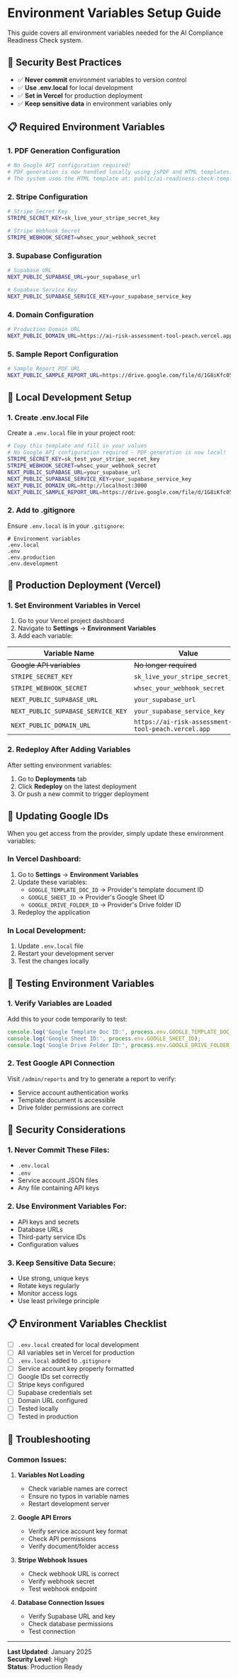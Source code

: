 # Environment Variables Setup Guide

This guide covers all environment variables needed for the AI Compliance Readiness Check system.

## 🔐 **Security Best Practices**

- ✅ **Never commit** environment variables to version control
- ✅ **Use .env.local** for local development
- ✅ **Set in Vercel** for production deployment
- ✅ **Keep sensitive data** in environment variables only

## 📋 **Required Environment Variables**

### **1. PDF Generation Configuration**

```bash
# No Google API configuration required!
# PDF generation is now handled locally using jsPDF and HTML templates.
# The system uses the HTML template at: public/ai-readiness-check-template/Readiness_Report_Template.html
```

### **2. Stripe Configuration**

```bash
# Stripe Secret Key
STRIPE_SECRET_KEY=sk_live_your_stripe_secret_key

# Stripe Webhook Secret
STRIPE_WEBHOOK_SECRET=whsec_your_webhook_secret
```

### **3. Supabase Configuration**

```bash
# Supabase URL
NEXT_PUBLIC_SUPABASE_URL=your_supabase_url

# Supabase Service Key
NEXT_PUBLIC_SUPABASE_SERVICE_KEY=your_supabase_service_key
```

### **4. Domain Configuration**

```bash
# Production Domain URL
NEXT_PUBLIC_DOMAIN_URL=https://ai-risk-assessment-tool-peach.vercel.app
```

### **5. Sample Report Configuration**

```bash
# Sample Report PDF URL
NEXT_PUBLIC_SAMPLE_REPORT_URL=https://drive.google.com/file/d/1G8iKfc05z5VDK0RxELbReyB8l6pD9uwq/view?usp=sharing
```

## 🔧 **Local Development Setup**

### **1. Create .env.local File**

Create a `.env.local` file in your project root:

```bash
# Copy this template and fill in your values
# No Google API configuration required - PDF generation is now local!
STRIPE_SECRET_KEY=sk_test_your_stripe_secret_key
STRIPE_WEBHOOK_SECRET=whsec_your_webhook_secret
NEXT_PUBLIC_SUPABASE_URL=your_supabase_url
NEXT_PUBLIC_SUPABASE_SERVICE_KEY=your_supabase_service_key
NEXT_PUBLIC_DOMAIN_URL=http://localhost:3000
NEXT_PUBLIC_SAMPLE_REPORT_URL=https://drive.google.com/file/d/1G8iKfc05z5VDK0RxELbReyB8l6pD9uwq/view?usp=sharing
```

### **2. Add to .gitignore**

Ensure `.env.local` is in your `.gitignore`:

```gitignore
# Environment variables
.env.local
.env
.env.production
.env.development
```

## 🚀 **Production Deployment (Vercel)**

### **1. Set Environment Variables in Vercel**

1. Go to your Vercel project dashboard
2. Navigate to **Settings** → **Environment Variables**
3. Add each variable:

| Variable Name | Value | Environment |
|---------------|-------|-------------|
| ~~Google API variables~~ | ~~No longer required~~ | ~~Removed~~ |
| `STRIPE_SECRET_KEY` | `sk_live_your_stripe_secret_key` | Production |
| `STRIPE_WEBHOOK_SECRET` | `whsec_your_webhook_secret` | Production |
| `NEXT_PUBLIC_SUPABASE_URL` | `your_supabase_url` | Production |
| `NEXT_PUBLIC_SUPABASE_SERVICE_KEY` | `your_supabase_service_key` | Production |
| `NEXT_PUBLIC_DOMAIN_URL` | `https://ai-risk-assessment-tool-peach.vercel.app` | Production |

### **2. Redeploy After Adding Variables**

After setting environment variables:
1. Go to **Deployments** tab
2. Click **Redeploy** on the latest deployment
3. Or push a new commit to trigger deployment

## 🔄 **Updating Google IDs**

When you get access from the provider, simply update these environment variables:

### **In Vercel Dashboard:**
1. Go to **Settings** → **Environment Variables**
2. Update these variables:
   - `GOOGLE_TEMPLATE_DOC_ID` → Provider's template document ID
   - `GOOGLE_SHEET_ID` → Provider's Google Sheet ID
   - `GOOGLE_DRIVE_FOLDER_ID` → Provider's Drive folder ID
3. Redeploy the application

### **In Local Development:**
1. Update `.env.local` file
2. Restart your development server
3. Test the changes locally

## 🧪 **Testing Environment Variables**

### **1. Verify Variables are Loaded**

Add this to your code temporarily to test:

```typescript
console.log('Google Template Doc ID:', process.env.GOOGLE_TEMPLATE_DOC_ID);
console.log('Google Sheet ID:', process.env.GOOGLE_SHEET_ID);
console.log('Google Drive Folder ID:', process.env.GOOGLE_DRIVE_FOLDER_ID);
```

### **2. Test Google API Connection**

Visit `/admin/reports` and try to generate a report to verify:
- Service account authentication works
- Template document is accessible
- Drive folder permissions are correct

## 🚨 **Security Considerations**

### **1. Never Commit These Files:**
- `.env.local`
- `.env`
- Service account JSON files
- Any file containing API keys

### **2. Use Environment Variables For:**
- API keys and secrets
- Database URLs
- Third-party service IDs
- Configuration values

### **3. Keep Sensitive Data Secure:**
- Use strong, unique keys
- Rotate keys regularly
- Monitor access logs
- Use least privilege principle

## 📋 **Environment Variables Checklist**

- [ ] `.env.local` created for local development
- [ ] All variables set in Vercel for production
- [ ] `.env.local` added to `.gitignore`
- [ ] Service account key properly formatted
- [ ] Google IDs set correctly
- [ ] Stripe keys configured
- [ ] Supabase credentials set
- [ ] Domain URL configured
- [ ] Tested locally
- [ ] Tested in production

## 🔧 **Troubleshooting**

### **Common Issues:**

1. **Variables Not Loading**
   - Check variable names are correct
   - Ensure no typos in variable names
   - Restart development server

2. **Google API Errors**
   - Verify service account key format
   - Check API permissions
   - Verify document/folder access

3. **Stripe Webhook Issues**
   - Check webhook URL is correct
   - Verify webhook secret
   - Test webhook endpoint

4. **Database Connection Issues**
   - Verify Supabase URL and key
   - Check database permissions
   - Test connection

---

**Last Updated**: January 2025  
**Security Level**: High  
**Status**: Production Ready
